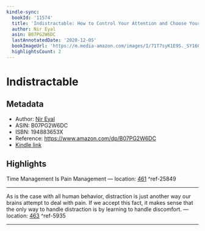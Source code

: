 ```yaml
---
kindle-sync:
  bookId: '11574'
  title: 'Indistractable: How to Control Your Attention and Choose Your Life'
  author: Nir Eyal
  asin: B07PG2W6DC
  lastAnnotatedDate: '2020-12-05'
  bookImageUrl: 'https://m.media-amazon.com/images/I/71T7syK1E9S._SY160.jpg'
  highlightsCount: 2
---
```

# Indistractable
## Metadata
* Author: [Nir Eyal](https://www.amazon.com/Nir-Eyal/e/B00HJ8021I/ref=dp_byline_cont_ebooks_1)
* ASIN: B07PG2W6DC
* ISBN: 194883653X
* Reference: https://www.amazon.com/dp/B07PG2W6DC
* [Kindle link](kindle://book?action=open&asin=B07PG2W6DC)

## Highlights
Time Management Is Pain Management — location: [461](kindle://book?action=open&asin=B07PG2W6DC&location=461) ^ref-25849

---
As is the case with all human behavior, distraction is just another way our brains attempt to deal with pain. If we accept this fact, it makes sense that the only way to handle distraction is by learning to handle discomfort. — location: [463](kindle://book?action=open&asin=B07PG2W6DC&location=463) ^ref-5935

---
